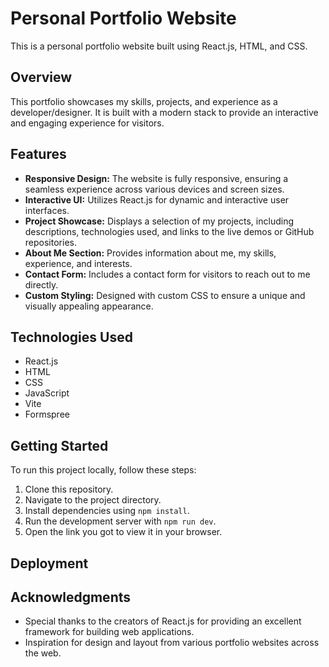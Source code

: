 # Personal Portfolio Website

This is a personal portfolio website built using React.js, HTML, and CSS.

## Overview

This portfolio showcases my skills, projects, and experience as a developer/designer. It is built with a modern stack to provide an interactive and engaging experience for visitors.

## Features

- **Responsive Design:** The website is fully responsive, ensuring a seamless experience across various devices and screen sizes.
- **Interactive UI:** Utilizes React.js for dynamic and interactive user interfaces.
- **Project Showcase:** Displays a selection of my projects, including descriptions, technologies used, and links to the live demos or GitHub repositories.
- **About Me Section:** Provides information about me, my skills, experience, and interests.
- **Contact Form:** Includes a contact form for visitors to reach out to me directly.
- **Custom Styling:** Designed with custom CSS to ensure a unique and visually appealing appearance.

## Technologies Used

- React.js
- HTML
- CSS
- JavaScript
- Vite
- Formspree

## Getting Started

To run this project locally, follow these steps:

1. Clone this repository.
2. Navigate to the project directory.
3. Install dependencies using `npm install`.
4. Run the development server with `npm run dev`.
5. Open the link you got to view it in your browser.

## Deployment

<!-- --------still in progress-------- -->

## Acknowledgments

- Special thanks to the creators of React.js for providing an excellent framework for building web applications.
- Inspiration for design and layout from various portfolio websites across the web.
